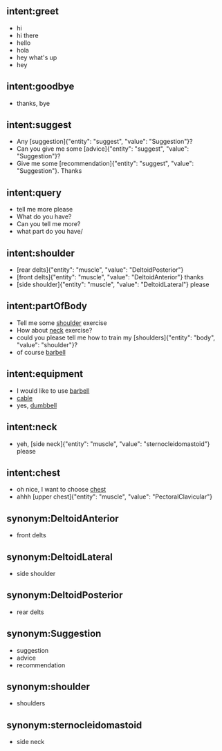 ## intent:greet
- hi
- hi there
- hello
- hola
- hey what's up
- hey

## intent:goodbye
- thanks, bye

## intent:suggest
- Any [suggestion]{"entity": "suggest", "value": "Suggestion"}?
- Can you give me some [advice]{"entity": "suggest", "value": "Suggestion"}?
- Give me some [recommendation]{"entity": "suggest", "value": "Suggestion"}. Thanks

## intent:query
- tell me more please
- What do you have?
- Can you tell me more?
- what part do you have/

## intent:shoulder
- [rear delts]{"entity": "muscle", "value": "DeltoidPosterior"}
- [front delts]{"entity": "muscle", "value": "DeltoidAnterior"} thanks
- [side shoulder]{"entity": "muscle", "value": "DeltoidLateral"} please

## intent:partOfBody
- Tell me some [shoulder](body) exercise
- How about [neck](body) exercise?
- could you please tell me how to train my [shoulders]{"entity": "body", "value": "shoulder"}?
- of course [barbell](facility)

## intent:equipment
- I would like to use [barbell](facility)
- [cable](facility)
- yes, [dumbbell](facility)

## intent:neck
- yeh, [side neck]{"entity": "muscle", "value": "sternocleidomastoid"} please

## intent:chest
- oh nice, I want to choose [chest](body)
- ahhh [upper chest]{"entity": "muscle", "value": "PectoralClavicular"}

## synonym:DeltoidAnterior
- front delts

## synonym:DeltoidLateral
- side shoulder

## synonym:DeltoidPosterior
- rear delts

## synonym:Suggestion
- suggestion
- advice
- recommendation

## synonym:shoulder
- shoulders

## synonym:sternocleidomastoid
- side neck
